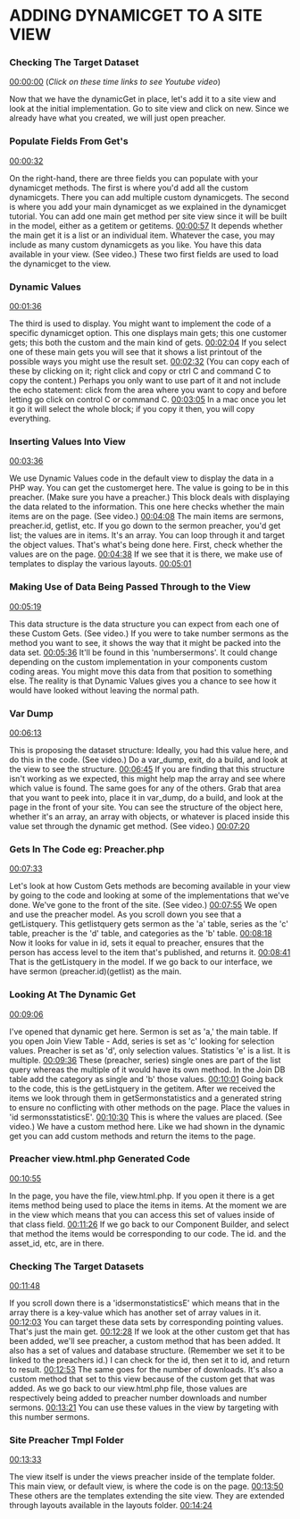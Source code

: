 # ADDING DYNAMICGET TO A SITE VIEW

### Checking The Target Dataset

[00:00:00](https://www.youtube.com/watch?v=vEJZe6XqHJE&list=PLQRGFI8XZ_wtGvPQZWBfDzzlERLQgpMRE&t=00h00m57s)
(_Click on these time links to see Youtube video_)

Now that we have the dynamicGet in place, let's add it to a site view and look at the initial implementation. Go to site view and click on new. Since we already have what you created, we will just open preacher.

### Populate Fields From Get's

[00:00:32](https://www.youtube.com/watch?v=vEJZe6XqHJE&list=PLQRGFI8XZ_wtGvPQZWBfDzzlERLQgpMRE&t=00h00m32s)

On the right-hand, there are three fields you can populate with your dynamicget methods. The first is where you'd add all the custom dynamicgets. There you can add multiple custom dynamicgets. The second is where you add your main dynamicget as we explained in the dynamicget tutorial. You can add one main get method per site view since it will be built in the model, either as a getitem or getitems. [00:00:57](https://www.youtube.com/watch?v=vEJZe6XqHJE&list=PLQRGFI8XZ_wtGvPQZWBfDzzlERLQgpMRE&t=00h00m57s) It depends whether the main get it is a list or an individual item. Whatever the case, you may include as many custom dynamicgets as you like. You have this data available in your view. (See video.) These two first fields are used to load the dynamicget to the view.

### Dynamic Values

[00:01:36](https://www.youtube.com/watch?v=vEJZe6XqHJE&list=PLQRGFI8XZ_wtGvPQZWBfDzzlERLQgpMRE&t=00h01m36s) 

The third is used to display. You might want to implement the code of a specific dynamicget option. This one displays main gets; this one customer gets; this both the custom and the main kind of gets. [00:02:04](https://www.youtube.com/watch?v=vEJZe6XqHJE&list=PLQRGFI8XZ_wtGvPQZWBfDzzlERLQgpMRE&t=00h02m04s) If you select one of these main gets you will see that it shows a list printout of the possible ways you might use the result set. [00:02:32](https://www.youtube.com/watch?v=vEJZe6XqHJE&list=PLQRGFI8XZ_wtGvPQZWBfDzzlERLQgpMRE&t=00h02m32s) (You can copy 
each of these by clicking on it; right click and copy or ctrl C and command C to copy the content.) Perhaps you only want to use part of it and not include the echo statement: click from the area where you want to copy and before letting go click on control C or command C. [00:03:05](https://www.youtube.com/watch?v=vEJZe6XqHJE&list=PLQRGFI8XZ_wtGvPQZWBfDzzlERLQgpMRE&t=00h03m05s) In a mac once you let it go it will select the whole block; if you copy it then, you will copy everything.

### Inserting Values Into View

[00:03:36](https://www.youtube.com/watch?v=vEJZe6XqHJE&list=PLQRGFI8XZ_wtGvPQZWBfDzzlERLQgpMRE&t=00h03m36s)

We use Dynamic Values code in the default view to display the data in a PHP way. You can get the customerget here. The value is going to be in this preacher. (Make sure you have a preacher.) This block deals with displaying the data related to the information. This one here checks whether the main items are on the page. (See video.) [00:04:08](https://www.youtube.com/watch?v=vEJZe6XqHJE&list=PLQRGFI8XZ_wtGvPQZWBfDzzlERLQgpMRE&t=00h04m08s) The main items are sermons, preacher.id, getlist, etc. If you go down to the sermon preacher, you'd get list; the values are in items. It's an array. You can loop through it and target the object values. That's what's being done here. First, check whether the values are on the page. [00:04:38](https://www.youtube.com/watch?v=vEJZe6XqHJE&list=PLQRGFI8XZ_wtGvPQZWBfDzzlERLQgpMRE&t=00h04m38s) If we see that it is there, we make use of templates to display the various layouts. [00:05:01](https://www.youtube.com/watch?v=vEJZe6XqHJE&list=PLQRGFI8XZ_wtGvPQZWBfDzzlERLQgpMRE&t=00h05m01s)

### Making Use of Data Being Passed Through to the View

[00:05:19](https://www.youtube.com/watch?v=vEJZe6XqHJE&list=PLQRGFI8XZ_wtGvPQZWBfDzzlERLQgpMRE&t=00h05m19s)

This data structure is the data structure you can expect from each one of these Custom Gets. (See video.) If you were to take number sermons as the method you want to see, it shows the way that it might be packed into the data set. [00:05:36](https://www.youtube.com/watch?v=vEJZe6XqHJE&list=PLQRGFI8XZ_wtGvPQZWBfDzzlERLQgpMRE&t=00h05m36s) It'll be found in this 'numbersermons'. It could change depending on the custom implementation in your components custom coding areas. You might move this data from that position to something else. The reality is that Dynamic Values gives you a chance to see how it would have looked without leaving the normal path. 

### Var Dump

[00:06:13](https://www.youtube.com/watch?v=vEJZe6XqHJE&list=PLQRGFI8XZ_wtGvPQZWBfDzzlERLQgpMRE&t=00h06m13s)

This is proposing the dataset structure: Ideally, you had this value here, and do this in the code. (See video.) Do a var_dump, exit, do a build, and look at the view to see the structure. [00:06:45](https://www.youtube.com/watch?v=vEJZe6XqHJE&list=PLQRGFI8XZ_wtGvPQZWBfDzzlERLQgpMRE&t=00h06m45s) If you are finding that this structure isn't working as we expected, this might help map the array and see where which value is found. The same goes for any of the others. Grab that area that you want to peek into, place it in var_dump, do a build, and look at the page in the front of your site. You can see the structure of the object here, whether it's an array, an array with objects, or whatever is placed inside this value set through the dynamic get method. (See video.) [00:07:20](https://www.youtube.com/watch?v=vEJZe6XqHJE&list=PLQRGFI8XZ_wtGvPQZWBfDzzlERLQgpMRE&t=00h07m20s)

### Gets In The Code eg: Preacher.php

[00:07:33](https://www.youtube.com/watch?v=vEJZe6XqHJE&list=PLQRGFI8XZ_wtGvPQZWBfDzzlERLQgpMRE&t=00h07m33s)

Let's look at how Custom Gets methods are becoming available in your view by going to the code and looking at some of the implementations that we've done. We've gone to the front of the site. (See video.) [00:07:55](https://www.youtube.com/watch?v=vEJZe6XqHJE&list=PLQRGFI8XZ_wtGvPQZWBfDzzlERLQgpMRE&t=00h07m55s) We open and use the preacher model. As you scroll down you see that a getListquery. This getlistquery gets sermon as the 'a' table, series as the 'c' table, preacher is the 'd' table, and categories as the 'b' table. [00:08:18](https://www.youtube.com/watch?v=vEJZe6XqHJE&list=PLQRGFI8XZ_wtGvPQZWBfDzzlERLQgpMRE&t=00h08m18s) Now it looks for value in id, sets it equal to preacher, ensures that the person has access level to the item that's published, and returns it. [00:08:41](https://www.youtube.com/watch?v=vEJZe6XqHJE&list=PLQRGFI8XZ_wtGvPQZWBfDzzlERLQgpMRE&t=00h08m41s) That is the getListquery in the model. If we go back to our interface, we have sermon (preacher.id)(getlist) as the main. 

### Looking At The Dynamic Get

[00:09:06](https://www.youtube.com/watch?v=vEJZe6XqHJE&list=PLQRGFI8XZ_wtGvPQZWBfDzzlERLQgpMRE&t=00h09m06s)

I've opened that dynamic get here. Sermon is set as 'a,' the main table. If you open Join View Table - Add, series is set as 'c' looking for selection values. Preacher is set as 'd', only selection values. Statistics 'e' is a list. It is multiple. [00:09:36](https://www.youtube.com/watch?v=vEJZe6XqHJE&list=PLQRGFI8XZ_wtGvPQZWBfDzzlERLQgpMRE&t=00h09m36s) These (preacher, series) single ones are part of the list query whereas the multiple of it would have its own method. In the Join DB table add the category as single and 'b' those values. [00:10:01](https://www.youtube.com/watch?v=vEJZe6XqHJE&list=PLQRGFI8XZ_wtGvPQZWBfDzzlERLQgpMRE&t=00h10m01s) Going back to the code, this is the getListquery in the getitem. After we received the items we look through them in getSermonstatistics and a generated string to ensure no conflicting with other methods on the page. Place the values in 'id sermonsstatisticsE'. [00:10:30](https://www.youtube.com/watch?v=vEJZe6XqHJE&list=PLQRGFI8XZ_wtGvPQZWBfDzzlERLQgpMRE&t=00h10m30s) This is where the values are placed. (See video.) We have a custom method here. Like we had shown in the dynamic get you can add custom methods and return the items to the page.

### Preacher view.html.php Generated Code

[00:10:55](https://www.youtube.com/watch?v=vEJZe6XqHJE&list=PLQRGFI8XZ_wtGvPQZWBfDzzlERLQgpMRE&t=00h10m55s)

In the page, you have the file, view.html.php. If you open it there is a get items method being used to place the items in items. At the moment we are in the view which means that you can access this set of values inside of that class field. [00:11:26](https://www.youtube.com/watch?v=vEJZe6XqHJE&list=PLQRGFI8XZ_wtGvPQZWBfDzzlERLQgpMRE&t=00h11m26s) If we go back to our Component Builder, and select that method the items would be corresponding to our code. The id. and the asset_id, etc, are in there.

### Checking The Target Datasets

[00:11:48](https://www.youtube.com/watch?v=vEJZe6XqHJE&list=PLQRGFI8XZ_wtGvPQZWBfDzzlERLQgpMRE&t=00h11m48s)

If you scroll down there is a 'idsermonstatisticsE' which means that in the array there is a key-value which has another set of array values in it. [00:12:03](https://www.youtube.com/watch?v=vEJZe6XqHJE&list=PLQRGFI8XZ_wtGvPQZWBfDzzlERLQgpMRE&t=00h12m03s) You can target these data sets by corresponding pointing values. That's just the main get. [00:12:28](https://www.youtube.com/watch?v=vEJZe6XqHJE&list=PLQRGFI8XZ_wtGvPQZWBfDzzlERLQgpMRE&t=00h12m28s) If we look at the other custom get that has been added, we'll see preacher, a custom method that has been added. It also has a set of values and database structure. (Remember we set it to be linked to the preachers id.) I can check for the id, then set it to id, and return to result. [00:12:53](https://www.youtube.com/watch?v=vEJZe6XqHJE&list=PLQRGFI8XZ_wtGvPQZWBfDzzlERLQgpMRE&t=00h12m53s) The same goes for the number of downloads. It's also a custom method that set to this view because of the custom get that was added. As we go back to our view.html.php file, those values are respectively being added to preacher number downloads and number sermons. [00:13:21](https://www.youtube.com/watch?v=vEJZe6XqHJE&list=PLQRGFI8XZ_wtGvPQZWBfDzzlERLQgpMRE&t=00h13m21s) You can use these values in the view by targeting with this number sermons.

### Site Preacher Tmpl Folder

[00:13:33](https://www.youtube.com/watch?v=vEJZe6XqHJE&list=PLQRGFI8XZ_wtGvPQZWBfDzzlERLQgpMRE&t=00h13m33s)

The view itself is under the views preacher inside of the template folder. This main view, or default view, is where the code is on the page. [00:13:50](https://www.youtube.com/watch?v=vEJZe6XqHJE&list=PLQRGFI8XZ_wtGvPQZWBfDzzlERLQgpMRE&t=00h13m50s) These others are the templates extending the site view. They are extended through layouts available in the layouts folder. [00:14:24](https://www.youtube.com/watch?v=vEJZe6XqHJE&list=PLQRGFI8XZ_wtGvPQZWBfDzzlERLQgpMRE&t=00h14m24s)
